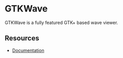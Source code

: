 # GTKWave

GTKWave is a fully featured GTK+ based wave viewer.

## Resources

- [Documentation](/usr/share/doc/gtkwave/gtkwave.pdf)
